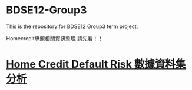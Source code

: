 # BDSE12-Group3
This is the repository for BDSE12 Group3 term project.

Homecredit專題相關資訊整理 請先看！！<br>
# [Home Credit Default Risk 數據資料集分析](https://hackmd.io/@LBear/Sy7m7bfk8/edit)
